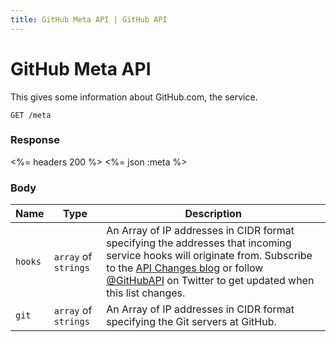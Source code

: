 ```yaml
---
title: GitHub Meta API | GitHub API
---
```


# GitHub Meta API

This gives some information about GitHub.com, the service.

    GET /meta

### Response

<%= headers 200 %>
<%= json :meta %>

### Body

Name | Type | Description
----|------|--------------
`hooks`|`array` of `strings` | An Array of IP addresses in CIDR format specifying the addresses that incoming service hooks will originate from.  Subscribe to the [API Changes blog](http://developer.github.com/changes/) or follow [@GitHubAPI](https://twitter.com/GitHubAPI) on Twitter to get updated when this list changes.
`git`|`array` of `strings` | An Array of IP addresses in CIDR format specifying the Git servers at GitHub.



